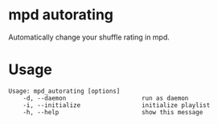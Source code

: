 mpd autorating
==========

Automatically change your shuffle rating in mpd.

Usage
=====

```
Usage: mpd_autorating [options]
    -d, --daemon                     run as daemon
    -i, --initialize                 initialize playlist
    -h, --help                       show this message
```
